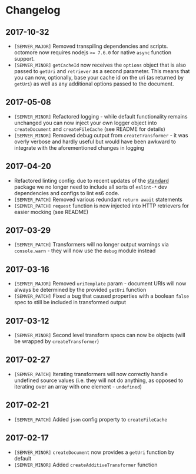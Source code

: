 # Changelog

## 2017-10-32
* `[SEMVER_MAJOR]` Removed transpiling dependencies and scripts. octomore now requires nodejs `>= 7.6.0` for native `async` function support.  
* `[SEMVER_MINOR]` `getCacheId` now receives the `options` object that is also passed to `getUri` and `retriever` as a second parameter. This means that you can now, optionally, base your cache id on the uri (as returned by `getUri`) as well as any additional options passed to the document.   

## 2017-05-08
* `[SEMVER_MINOR]` Refactored logging - while default functionality remains unchanged you can now inject your own logger object into `createDocument` and `createFileCache` (see README for details)
* `[SEMVER_MINOR]` Removed debug output from `createTransformer` - it was overly verbose and hardly useful but would have been awkward to integrate with the aforementioned changes in logging

## 2017-04-20
* Refactored linting config: due to recent updates of the [standard](https://github.com/feross/standard) package we no longer need to include all sorts of `eslint-*` dev dependencies and configs to lint es6 code.
* `[SEMVER_PATCH]` Removed various redundant `return await` statements
* `[SEMVER_PATCH]` `request` function is now injected into HTTP retrievers for easier mocking (see README)

## 2017-03-29
* `[SEMVER_PATCH]` Transformers will no longer output warnings via `console.warn` - they will now use the `debug` module instead

## 2017-03-16
* `[SEMVER_MAJOR]` Removed `uriTemplate` param - document URIs will now always be determined by the provided `getUri` function
* `[SEMVER_PATCH]` Fixed a bug that caused properties with a boolean `false` spec to still be included in transformed output 

## 2017-03-12
* `[SEMVER_MINOR]` Second level transform specs can now be objects (will be wrapped by `createTransformer`)

## 2017-02-27
* `[SEMVER_PATCH]` Iterating transformers will now correctly handle undefined source values (i.e. they will not do anything, as opposed to iterating over an array with one element - `undefined`)

## 2017-02-21
* `[SEMVER_PATCH]` Added `json` config property to `createFileCache`

## 2017-02-17
* `[SEMVER_MINOR]` `createDocument` now provides a `getUri` function by default
* `[SEMVER_MINOR]` Added `createAdditiveTransformer` function
